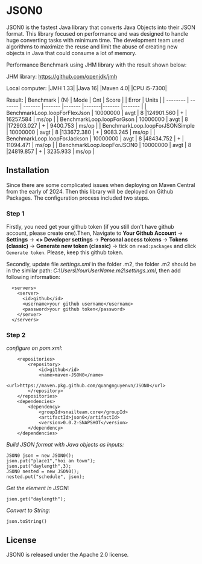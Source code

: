 # JSON0

JSON0 is the fastest Java library that converts Java Objects into their JSON format. This library focused on performance and was designed to handle huge converting tasks with minimum time. The development team used algorithms to maximize the reuse and limit the abuse of creating new objects in Java that could consume a lot of memory.

Performance Benchmark using JHM library with the result shown below:

JHM library:
https://github.com/openjdk/jmh

Local computer:
|JMH 1.33|
|Java 16|
|Maven 4.0|
|CPU i5-7300|

Result:
| Benchmark    						| (N) 		|  Mode  	| Cnt 		| Score 		| 		| Error	 		|	 Units 	|
| -------- 							| ------- 	|  -------  |-------   	|------- 		|-------|------- 		|------- 	|
| BenchmarkLoop.loopForFlexJson		| 10000000 	|	avgt	|	8		|124901.560		|	+	|	16257.584	|	ms/op	|
| BenchmarkLoop.loopForGson 		| 10000000  |	avgt	|	8		|172903.027		|	+	|	9400.753	|	ms/op	|
| BenchmarkLoop.loopForJSONSimple   | 10000000  |	avgt	|	8		|133672.380		|	+	|	9083.245	|	ms/op	|
| BenchmarkLoop.loopForJackson   	| 10000000  |	avgt	|	8		|48434.752		|	+	|	11094.471	|	ms/op	|
| BenchmarkLoop.loopForJSON0  	| 10000000  |	avgt	|	8		|24819.857		|	+	|	3235.933	|	ms/op	|

## Installation

Since there are some complicated issues when deploying on Maven Central from the early of 2024. Then this library will be deployed on Github Packages. The configuration process included two steps.

### Step 1

Firstly, you need get your github token (if you still don't have github account, please create one).Then, Navigate to <strong>Your Github Account</strong> -> <strong>Settings</strong> -> <strong> <> Developer settings </strong> -> <strong> Personal access tokens </strong> -> <strong>Tokens (classic)</strong> -> <strong>Generate new token (classic)</strong> -> tick on `read:packages` and click `Generate token`. Please, keep this github token.

Secondly, update file <em>settings.xml</em> in the folder .m2, the folder .m2 should be in the similar path: <em>C:\Users\YourUserName\.m2\settings.xml</em>, then add following information:

```
  <servers>
    <server>
      <id>github</id>
      <username>your github username</username>
      <password>your github token</password>
    </server>
  </servers>

```

### Step 2
 *configure on pom.xml:*

```
	<repositories>
		<repository>
			<id>github</id>
			<name>maven-JSON0</name>
			<url>https://maven.pkg.github.com/quangnguyenvn/JSON0</url>
		</repository>
	</repositories>
	<dependencies>
		<dependency>
			<groupId>snailteam.core</groupId>
			<artifactId>json0</artifactId>
			<version>0.0.2-SNAPSHOT</version>
		</dependency>
	</dependencies>

```
*Build JSON format with Java objects as inputs:*

	JSON0 json = new JSON0();
	json.put("place1","hoi an town");
	json.put("daylength",3);
	JSON0 nested = new JSON0();
	nested.put("schedule", json);

*Get the element in JSON:*

    json.get("daylength");

*Convert to String:*

    json.toString()

## License

JSON0 is released under the Apache 2.0 license.

